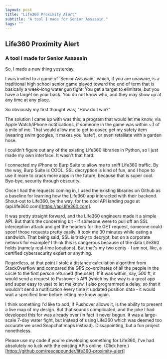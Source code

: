 ```yaml
---
layout: post
title: "Life360 Proximity Alert"
subtitle: "A tool I made for Senior Assasain."
tags: ""
---
```


## Life360 Proximity Alert
### A tool I made for Senior Assasain

So, I made a new thing yesterday.

I was invited to a game of 'Senior Assasain,' which, if you are unaware, is a traditional high school senior game played toward the end of term that is basically a week-long water gun fight. You get a target to elimitate, but you have a target on your back. You do not know who, and they may show up at any time at any place.

So obviously my first thought was, "How do I win?"

The solution I came up with was this: a program that would let me know, via Apple Watch/iPhone notifications, if someone in the game was within ~.1 of a mile of me. That would allow me to get to cover, get my safety item (wearing swim googles, it makes you 'safe'), or even retalliate with a garden hose.

I couldn't figure out any of the existing Life360 libraries in Python, so I just made my own interface. It wasn't that hard:

I connected my iPhone to Burp Suite to allow me to sniff Life360 traffic. By the way, Burp Suite is COOL. SSL decryption is kind of fun, and I hope to use it more to crack more apps in the future, because that is super cool. Bye-bye, security through obscurity.

Once I had the requests coming in, I used the existing libraries on Github as a baseline for learning how the Life360 app interacted with their backend. Shout-out to Life360, by the way, for the cool API landing page at (api.life360.com)[https://api.life360.com].

It was pretty straight forward, and the Life360 engineers made it a simple API. But that's the concerning bit - if someone were to pull off an SSL interception attack and get the headers for the GET request, someone could spoof those requests pretty easily. It took me 30 minutes while eating a sandwich. That being said, SSL is tricky to decrypt, but on a corporate network for example? I think this is dangerous because of the data Life360 holds (namely real-time locations). But that's my two cents - I am not, like, a certified cybersecurity expert or anything.

Regardless, at that point I stole a distance calculation algorithm from StackOverflow and compared the GPS co-ordinates of all the people in the circle to the first person returned (the user). If it was within, say, 500 ft, it would send a request to Pushover's API (which by the way is a great app and super easy to use) to let me know. I also programmed a delay, so that it wouldn't send a notification every time it updated position data - it would wait a specified time before letting me know again.

I think something I'd like to add, if Pushover allows it, is the ability to present a live map of my design. But that sounds complicated, and the joke I had developed this for was already over (in fact it never begun. It was a large-scale 7-day water fight, but instead of using Life360 which was deemed too accurate we used Snapchat maps instead). Dissapointing, but a fun project nonetheless.

Please use my code if you're developing something for Life360, I've had absolutely no luck with the existing APIs online. (Click here.)[https://github.com/reecepounder/life360-proximity-alert]

